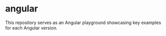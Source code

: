 # angular
This repository serves as an Angular playground showcasing key examples for each Angular version.
